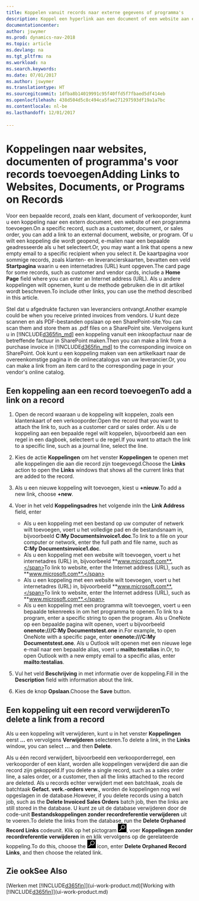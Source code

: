 ```yaml
---
title: Koppelen vanuit records naar externe gegevens of programma's
description: Koppel een hyperlink aan een document of een website aan een bepaalde record, zoals een klant of document.
documentationcenter: 
author: jswymer
ms.prod: dynamics-nav-2018
ms.topic: article
ms.devlang: na
ms.tgt_pltfrm: na
ms.workload: na
ms.search.keywords: 
ms.date: 07/01/2017
ms.author: jswymer
ms.translationtype: HT
ms.sourcegitcommit: 1dfba8b14019991c95f40ffd5f7fbaed5df414eb
ms.openlocfilehash: 438d504d5c8c494ca5fae271297593df19a1a7bc
ms.contentlocale: nl-be
ms.lasthandoff: 12/01/2017

---
```

# <a name="adding-links-to-websites-documents-or-programs-on-records"></a><span data-ttu-id="14d14-103">Koppelingen naar websites, documenten of programma's voor records toevoegen</span><span class="sxs-lookup"><span data-stu-id="14d14-103">Adding Links to Websites, Documents, or Programs on Records</span></span>
<span data-ttu-id="14d14-104">Voor een bepaalde record, zoals een klant, document of verkooporder, kunt u een koppeling naar een extern document, een website of een programma toevoegen.</span><span class="sxs-lookup"><span data-stu-id="14d14-104">On a specific record, such as a customer, document, or sales order, you can add a link to an external document, website, or program.</span></span> <span data-ttu-id="14d14-105">Of u wilt een koppeling die wordt geopend, e-mailen naar een bepaalde geadresseerde als u het selecteert.</span><span class="sxs-lookup"><span data-stu-id="14d14-105">Or, you may want a link that opens a new empty email to a specific recipient when you select it.</span></span> <span data-ttu-id="14d14-106">De kaartpagina voor sommige records, zoals klanten- en leverancierskaarten, bevatten een veld **Startpagina** waarin u een internetadres (URL) kunt opgeven.</span><span class="sxs-lookup"><span data-stu-id="14d14-106">The card page for some records, such as customer and vendor cards, include a **Home Page** field where you can enter an Internet address (URL).</span></span> <span data-ttu-id="14d14-107">Als u andere koppelingen wilt opnemen, kunt u de methode gebruiken die in dit artikel wordt beschreven.</span><span class="sxs-lookup"><span data-stu-id="14d14-107">To include other links, you can use the method described in this article.</span></span>

<span data-ttu-id="14d14-108">Stel dat u afgedrukte facturen van leveranciers ontvangt.</span><span class="sxs-lookup"><span data-stu-id="14d14-108">Another example could be when you receive printed invoices from vendors.</span></span> <span data-ttu-id="14d14-109">U kunt deze scannen en als PDF-bestanden opslaan op een SharePoint-site.</span><span class="sxs-lookup"><span data-stu-id="14d14-109">You can scan them and store them as .pdf files on a SharePoint site.</span></span> <span data-ttu-id="14d14-110">Vervolgens kunt u in [!INCLUDE[d365fin_md](includes/d365fin_md.md)] een koppeling vanuit een inkoopfactuur naar de betreffende factuur in SharePoint maken.</span><span class="sxs-lookup"><span data-stu-id="14d14-110">Then you can make a link from a purchase invoice in [!INCLUDE[d365fin_md](includes/d365fin_md.md)] to the corresponding invoice on  SharePoint.</span></span> <span data-ttu-id="14d14-111">Ook kunt u een koppeling maken van een artikelkaart naar de overeenkomstige pagina in de onlinecatalogus van uw leverancier.</span><span class="sxs-lookup"><span data-stu-id="14d14-111">Or, you can make a link from an item card to the corresponding page in your vendor's online catalog.</span></span>
  
## <a name="to-add-a-link-on-a-record"></a><span data-ttu-id="14d14-112">Een koppeling aan een record toevoegen</span><span class="sxs-lookup"><span data-stu-id="14d14-112">To add a link on a record</span></span>   
  
1.  <span data-ttu-id="14d14-113">Open de record waaraan u de koppeling wilt koppelen, zoals een klantenkaart of een verkooporder.</span><span class="sxs-lookup"><span data-stu-id="14d14-113">Open the record that you want to attach the link to, such as a customer card or sales order.</span></span> <span data-ttu-id="14d14-114">Als u de koppeling aan een bepaalde regel wilt koppelen, bijvoorbeeld aan een regel in een dagboek, selecteert u de regel.</span><span class="sxs-lookup"><span data-stu-id="14d14-114">If you want to attach the link to a specific line, such as a journal line, select the line.</span></span>  
  
2.  <span data-ttu-id="14d14-115">Kies de actie **Koppelingen** om het venster **Koppelingen** te openen met alle koppelingen die aan die record zijn toegevoegd.</span><span class="sxs-lookup"><span data-stu-id="14d14-115">Choose the **Links** action to open the **Links** windows that shows all the current links that are added to the record.</span></span>

3. <span data-ttu-id="14d14-116">Als u een nieuwe koppeling wilt toevoegen, kiest u **+nieuw**.</span><span class="sxs-lookup"><span data-stu-id="14d14-116">To add a new link, choose **+new**.</span></span> 
  
4.  <span data-ttu-id="14d14-117">Voer in het veld **Koppelingsadres** het volgende in</span><span class="sxs-lookup"><span data-stu-id="14d14-117">In the **Link Address** field, enter</span></span>

    -   <span data-ttu-id="14d14-118">Als u een koppeling met een bestand op uw computer of netwerk wilt toevoegen, voert u het volledige pad en de bestandsnaam in, bijvoorbeeld **C:My Documentsinvoice1.doc**.</span><span class="sxs-lookup"><span data-stu-id="14d14-118">To link to a file on your computer or network, enter the full path and file name, such as  **C:My Documentsinvoice1.doc**.</span></span>
    -   <span data-ttu-id="14d14-119">Als u een koppeling met een website wilt toevoegen, voert u het internetadres (URL) in, bijvoorbeeld **www.microsoft.com**.</span><span class="sxs-lookup"><span data-stu-id="14d14-119">To link to website, enter the Internet address (URL), such as **www.microsoft.com**.</span></span> 
    -   <span data-ttu-id="14d14-120">Als u een koppeling met een website wilt toevoegen, voert u het internetadres (URL) in, bijvoorbeeld **www.microsoft.com**.</span><span class="sxs-lookup"><span data-stu-id="14d14-120">To link to website, enter the Internet address (URL), such as **www.microsoft.com**.</span></span> 
    -   <span data-ttu-id="14d14-121">Als u een koppeling met een programma wilt toevoegen, voert u een bepaalde tekenreeks in om het programma te openen.</span><span class="sxs-lookup"><span data-stu-id="14d14-121">To link to a program, enter a specific string to open the program.</span></span> <span data-ttu-id="14d14-122">Als u OneNote op een bepaalde pagina wilt openen, voert u bijvoorbeeld **onenote:///C:My Documentstest.one** in.</span><span class="sxs-lookup"><span data-stu-id="14d14-122">For example, to open OneNote with a specific page, enter **onenote:///C:My Documentstest.one**.</span></span> <span data-ttu-id="14d14-123">Als u Outlook wilt openen met een nieuwe lege e-mail naar een bepaalde alias, voert u **mailto:testalias** in.</span><span class="sxs-lookup"><span data-stu-id="14d14-123">Or, to open Outlook with a new empty email to a specific alias, enter **mailto:testalias**.</span></span>  
  
5.  <span data-ttu-id="14d14-124">Vul het veld **Beschrijving** in met informatie over de koppeling.</span><span class="sxs-lookup"><span data-stu-id="14d14-124">Fill in the **Description** field with information about the link.</span></span>  
  
6.  <span data-ttu-id="14d14-125">Kies de knop **Opslaan**.</span><span class="sxs-lookup"><span data-stu-id="14d14-125">Choose the **Save** button.</span></span>  
  
## <a name="to-delete-a-link-from-a-record"></a><span data-ttu-id="14d14-126">Een koppeling uit een record verwijderen</span><span class="sxs-lookup"><span data-stu-id="14d14-126">To delete a link from a record</span></span>  
  
<span data-ttu-id="14d14-127">Als u een koppeling wilt verwijderen, kunt u in het venster **Koppelingen** eerst **…** en vervolgens **Verwijderen** selecteren.</span><span class="sxs-lookup"><span data-stu-id="14d14-127">To delete a link, in the **Links** window, you can select **...** and then **Delete**.</span></span>

<span data-ttu-id="14d14-128">Als u één record verwijdert, bijvoorbeeld een verkooporderregel, een verkooporder of een klant, worden alle koppelingen verwijderd die aan die record zijn gekoppeld.</span><span class="sxs-lookup"><span data-stu-id="14d14-128">If you delete a single record, such as a sales order line, a sales order, or a customer, then all the links attached to the record are deleted.</span></span> <span data-ttu-id="14d14-129">Als u records echter verwijdert met een batchtaak, zoals de batchtaak **Gefact. verk.-orders verw.**, worden de koppelingen nog wel opgeslagen in de database.</span><span class="sxs-lookup"><span data-stu-id="14d14-129">However, if you delete records using a batch job, such as the **Delete Invoiced Sales Orders** batch job, then the links are still stored in the database.</span></span> <span data-ttu-id="14d14-130">U kunt ze uit de database verwijderen door de code-unit **Bestandskoppelingen zonder recordreferentie verwijderen** uit te voeren.</span><span class="sxs-lookup"><span data-stu-id="14d14-130">To delete the links from the database, run the **Delete Orphaned Record Links** codeunit.</span></span> <span data-ttu-id="14d14-131">Klik op het pictogram ![Zoeken naar pagina of rapport](media/ui-search/search_small.png "pictogram Zoeken naar pagina of rapport"), voer **Koppelingen zonder recordreferentie verwijderen** in en klik vervolgens op de gerelateerde koppeling.</span><span class="sxs-lookup"><span data-stu-id="14d14-131">To do this, choose the ![Search for Page or Report](media/ui-search/search_small.png "Search for Page or Report icon") icon, enter **Delete Orphaned Record Links**, and then choose the related link.</span></span>   
  
<!-- ### To run delete orphaned record links  
  
1.  Choose the ![Search for Page or Report](media/ui-search/search_small.png "Search for Page or Report icon") icon, enter **Data Deletion**, and then choose the related link.  
  
2.  On the **Data Deletion** page, choose **Tasks**, and then choose **Delete Orphaned Record Links**.  -->
  
## <a name="see-also"></a><span data-ttu-id="14d14-132">Zie ook</span><span class="sxs-lookup"><span data-stu-id="14d14-132">See Also</span></span>  
<span data-ttu-id="14d14-133">[Werken met [!INCLUDE[d365fin](includes/d365fin_md.md)]](ui-work-product.md)</span><span class="sxs-lookup"><span data-stu-id="14d14-133">[Working with [!INCLUDE[d365fin](includes/d365fin_md.md)]](ui-work-product.md)</span></span>  
